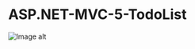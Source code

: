 # ASP.NET-MVC-5-TodoList

![Image alt](https://github.com/barbeu/ASP.NET-MVC-5-TodoList/raw/master/TodoList.bmp)
